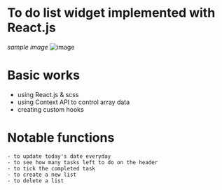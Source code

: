 # To do list widget implemented with React.js

*sample image*
![image](https://user-images.githubusercontent.com/80735337/115409600-cf29b100-a1e9-11eb-9772-2021a66ea230.png)

# Basic works
  
- using React.js & scss
- using Context API to control array data
- creating custom hooks

# Notable functions
    - to update today's date everyday
    - to see how many tasks left to do on the header
    - to tick the completed task
    - to create a new list
    - to delete a list